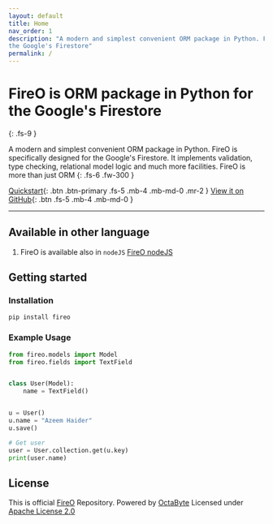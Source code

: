 ```yaml
---
layout: default
title: Home
nav_order: 1
description: "A modern and simplest convenient ORM package in Python. FireO is specifically designed for 
the Google's Firestore"
permalink: /
---
```


# FireO is ORM package in Python for the Google's Firestore
{: .fs-9 }

A modern and simplest convenient ORM package in Python. FireO is specifically designed for the Google's Firestore. 
It implements validation, type checking, relational model logic and much more facilities. 
FireO is more than just ORM
{: .fs-6 .fw-300 }

[Quickstart](/quick-start){: .btn .btn-primary .fs-5 .mb-4 .mb-md-0 .mr-2 } [View it on GitHub](https://github.com/octabytes/FireO){: .btn .fs-5 .mb-4 .mb-md-0 }

---

## Available in other language

1. FireO is available also in `nodeJS` [FireO nodeJS](https://github.com/octabytes/fireo-nodejs)

## Getting started

### Installation

```shell
pip install fireo
```

### Example Usage

```python
from fireo.models import Model
from fireo.fields import TextField


class User(Model):
    name = TextField()


u = User()
u.name = "Azeem Haider"
u.save()

# Get user
user = User.collection.get(u.key)
print(user.name)
```

## License

This is official [FireO](https://github.com/octabytes/FireO) Repository. Powered by [OctaByte](https://octabyte.io)
Licensed under [Apache License 2.0](https://github.com/octabytes/FireO/blob/master/LICENSE)

